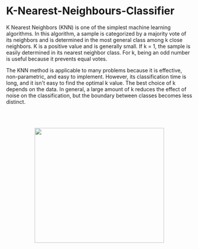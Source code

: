 # K-Nearest-Neighbours-Classifier

K Nearest Neighbors (KNN) is one of the simplest machine learning algorithms. In this algorithm, a sample is categorized by a majority vote of its neighbors and is determined in the most general class among k close neighbors. K is a positive value and is generally small. If k = 1, the sample is easily determined in its nearest neighbor class. For k, being an odd number is useful because it prevents equal votes.

The KNN method is applicable to many problems because it is effective, non-parametric, and easy to implement. However, its classification time is long, and it isn't easy to find the optimal k value. The best choice of k depends on the data. In general, a large amount of k reduces the effect of noise on the classification, but the boundary between classes becomes less distinct.

<br/><br/>

<p align="center">
  <img width="350" height="310" src="https://user-images.githubusercontent.com/66460485/128825219-0095b65c-a17e-4960-b327-604c8bf737e5.png">
</p>
